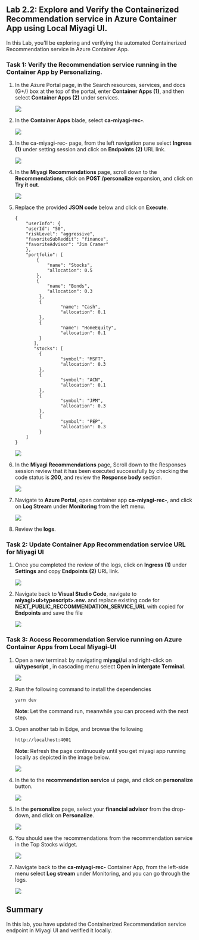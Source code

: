 ## Lab 2.2: Explore and Verify the Containerized Recommendation service in Azure Container App using Local Miyagi UI.

In this Lab, you'll be exploring and verifying the automated Containerized Recommendation service in Azure Container App. 
 
### Task 1: Verify the Recommendation service running in the Container App by Personalizing.

1. In the Azure Portal page, in the Search resources, services, and docs (G+/) box at the top of the portal, enter **Container Apps (1)**, and then select **Container Apps (2)** under services.

   ![](./Media/container-app-select.png)

1. In the **Container Apps** blade, select **ca-miyagi-rec-<inject key="DeploymentID" enableCopy="false"/>**.

   ![](./Media/container-ca-miyagi.png)

1. In the ca-miyagi-rec-<inject key="DeploymentID" enableCopy="false"/> page, from the left navigation pane select **Ingress** **(1)** under setting session and click on **Endpoints** **(2)** URL link.

   ![](./Media/container-ca-ingress.png)

1. In the **Miyagi Recommendations** page, scroll down to the **Recommendations**, click on **POST /personalize** expansion, and click on **Try it out**.

   ![](./Media/continer-recommendations.png)

1. Replace the provided **JSON code** below and click on **Execute**.

   ```
   {
       "userInfo": {
       "userId": "50",
       "riskLevel": "aggressive",
       "favoriteSubReddit": "finance",
       "favoriteAdvisor": "Jim Cramer"
       },
       "portfolio": [
           {
               "name": "Stocks",
               "allocation": 0.5
           },
           {
               "name": "Bonds",
               "allocation": 0.3
            },
            {
                    "name": "Cash",
                    "allocation": 0.1
            },
            {
                    "name": "HomeEquity",
                    "allocation": 0.1
            }
          ],
          "stocks": [
            {
                    "symbol": "MSFT",
                    "allocation": 0.3
            },
            {
                    "symbol": "ACN",
                    "allocation": 0.1
            },
            {
                    "symbol": "JPM",
                    "allocation": 0.3
            },
            {
                    "symbol": "PEP",
                    "allocation": 0.3
            }
       ]
   }
   ```

      ![](./Media/recomme-parameter-body.png)

1. In the **Miyagi Recommendations** page, Scroll down to the Responses session review that it has been executed successfully by checking the code status is **200**, and review the **Response body** section.

      ![](./Media/recommendations-parameter-output.png)

1. Navigate to **Azure Portal**, open container app **ca-miyagi-rec-<inject key="DeploymentID" enableCopy="false"/>**, and click on **Log Stream** under **Monitoring** from the left menu.

      ![](./Media/continer-app-logstream.png)

1. Review the **logs**.

### Task 2: Update Container App Recommendation service URL for Miyagi UI

1. Once you completed the review of the logs, click on **Ingress** **(1)** under **Settings** and copy **Endpoints** **(2)** URL link.

   ![](./Media/container-ca-ingress.png)

1. Navigate back to **Visual Studio Code**, navigate to **miyagi>ui>typescript>.env.** and replace existing code for **NEXT_PUBLIC_RECCOMMENDATION_SERVICE_URL** with copied for **Endpoints** and save the file 

   ![](./Media/cntr4.png)

### Task 3: Access Recommendation Service running on Azure Container Apps from Local Miyagi-UI 

1. Open a new terminal: by navigating  **miyagi/ui** and right-click on **ui/typescript** , in cascading menu select **Open in intergate Terminal**.

   ![](./Media/image-rg-25.png)

1. Run the following command to install the dependencies
   
    ```
    yarn dev
    ```

   **Note**: Let the command run, meanwhile you can proceed with the next step.

1. Open another tab in Edge, and  browse the following

   ```
   http://localhost:4001
   ```

   **Note**: Refresh the page continuously until you get miyagi app running locally as depicted in the image below.
                       
   ![](./Media/miyagi1.png)

1. In the to the **recommendation service** ui page, and click on **personalize** button.

    ![](./Media/service-personalize.png)

1. In the **personalize** page, select your **financial advisor** from the drop-down, and click on **Personalize**.

   ![](./Media/financial-advisor.png)  

1. You should see the recommendations from the recommendation service in the Top Stocks widget.

   ![](./Media/financial-advisor-output.png)

1. Navigate back to the **ca-miyagi-rec-<inject key="DeploymentID" enableCopy="false"/>** Container App, from the left-side menu select **Log stream** under Monitoring, and you can go through the logs.

      ![](./Media/continer-app-logstream.png)

## Summary

In this lab, you have updated the Containerized Recommendation service endpoint in Miyagi UI and verified it locally.
